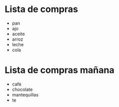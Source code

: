 # Lista de compras
* pan
* ajo
* aceite
* arroz
* leche
* cola

# Lista de compras mañana
* cafe
* chocolate
* mantequillas
* te
